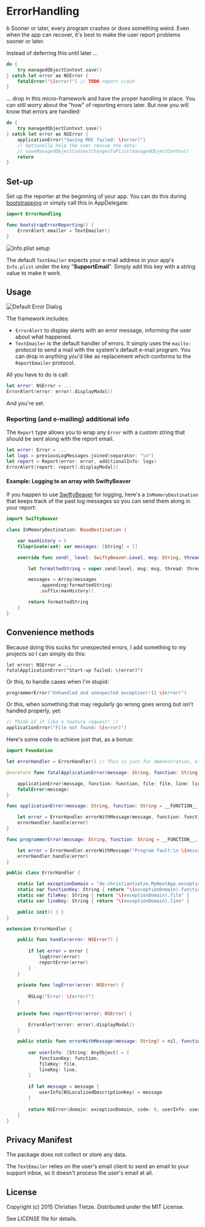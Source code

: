 # ErrorHandling
b
Sooner or later, every program crashes or does something weird. Even when the app can recover, it's best to make the user report problems sooner or later.

Instead of deferring this until later ...

```swift
do {
    try managedObjectContext.save()
} catch let error as NSError {
    fatalError("\(error)") // TODO report crash
}
```

... drop in this micro-framework and have the proper handling in place. You can still worry about the "how" of reporting errors later. But now you will know that errors are handled:


```swift
do {
    try managedObjectContext.save()
} catch let error as NSError {
    applicationError("Saving MOC failed: \(error)")
    // Optionally help the user rescue the data:
    // saveManagedObjectContextChangesToPlist(managedObjectContext)
    return 
}
```

## Set-up

Set up the reporter at the beginning of your app. You can do this during [bootstrapping](http://christiantietze.de/posts/2015/10/bootstrapping-appdelegate/) or simply call this in AppDelegate:

```swift
import ErrorHandling

func bootstrapErrorReporting() {
    ErrorAlert.emailer = TextEmailer()
}
```

![Info.plist setup](info-plist.png)

The default `TextEmailer` expects your e-mail address in your app's `Info.plist` under the key "**SupportEmail**". Simply add this key with a string value to make it work.


## Usage

![Default Error Dialog](screenshot.png)

The framework includes:

* `ErrorAlert` to display alerts with an error message, informing the user about what happened.
* `TextEmailer` is the default handler of errors. It simply uses the `mailto:` protocol to send a mail with the system's default e-mail program. You can drop in anything you'd like as replacement which conforms to the `ReportEmailer` protocol.

All you have to do is call:

```swift
let error: NSError = ...
ErrorAlert(error: error).displayModal()
```
    
And you're set.

### Reporting (and e-mailing) additional info

The `Report` type allows you to wrap any `Error` with a custom string that should be sent along with the report email.

```swift
let error: Error = ...
let logs = previousLogMessages.joined(separator: "\n")
let report = Report(error: error, additionalInfo: logs)
ErrorAlert(report: report).displayModal()
```

#### Example: Logging to an array with SwiftyBeaver

If you happen to use [SwiftyBeaver](https://github.com/SwiftyBeaver/SwiftyBeaver) for logging, here's a `InMemoryDestination` that keeps track of the past log messages so you can send them along in your report:

```swift
import SwiftyBeaver

class InMemoryDestination: BaseDestination {

    var maxHistory = 5
    fileprivate(set) var messages: [String] = []

    override func send(_ level: SwiftyBeaver.Level, msg: String, thread: String, file: String, function: String, line: Int) -> String? {

        let formattedString = super.send(level, msg: msg, thread: thread, file: file, function: function, line: line) ?? "\(msg) (formatting error!)"

        messages = Array(messages
            .appending(formattedString)
            .suffix(maxHistory))

        return formattedString
    }
}
```


## Convenience methods

Because doing this sucks for unexpected errors, I add something to my projects so I can simply do this:

```
let error: NSError = ...
fatalApplicationError("Start-up failed: \(error)")
```

Or this, to handle cases when I'm stupid:

```swift
programmerError("Unhandled and unexpected exception!!11 \(error)")
```
    
Or this, when something that may regularly go wrong goes wrong but isn't handled properly, yet:

```swift
// Think of it like a feature request! :)
applicationError("File not found: \(error)")
```

Here's some code to achieve just that, as a bonus:

```swift
import Foundation

let errorHandler = ErrorHandler() // This is just for demonstration, of course

@noreturn func fatalApplicationError(message: String, function: String = __FUNCTION__, file: String = __FILE__, line: Int = __LINE__) {

    applicationError(message, function: function, file: file, line: line)
    fatalError(message)
}

func applicationError(message: String, function: String = __FUNCTION__, file: String = __FILE__, line: Int = __LINE__) {

    let error = ErrorHandler.errorWithMessage(message, function: function, file: file, line: line)
    errorHandler.handle(error)
}

func programmerError(message: String, function: String = __FUNCTION__, file: String = __FILE__, line: Int = __LINE__) {

    let error = ErrorHandler.errorWithMessage("Program fault:\n \(message)", function: function, file: file, line: line)
    errorHandler.handle(error)
}

public class ErrorHandler {

    static let exceptionDomain = "de.christiantietze.MyNextApp.exception"
    static var functionKey: String { return "\(exceptionDomain).function" }
    static var fileKey: String { return "\(exceptionDomain).file" }
    static var lineKey: String { return "\(exceptionDomain).line" }

    public init() { }
}

extension ErrorHandler {

    public func handle(error: NSError?) {
    
        if let error = error {
            logError(error)
            reportError(error)
        }
    }
    
    private func logError(error: NSError) {
        
        NSLog("Error: \(error)")
    }
    
    private func reportError(error: NSError) {

        ErrorAlert(error: error).displayModal()
    }

    public static func errorWithMessage(message: String? = nil, function: String = __FUNCTION__, file: String = __FILE__, line: Int = __LINE__) -> NSError {
    
        var userInfo: [String: AnyObject] = [
            functionKey: function,
            fileKey: file,
            lineKey: line,
        ]
    
        if let message = message {
            userInfo[NSLocalizedDescriptionKey] = message
        }
    
        return NSError(domain: exceptionDomain, code: 0, userInfo: userInfo)
    }
}
```


## Privacy Manifest

The package does not collect or store any data.

The `TextEmailer` relies on the user's email client to send an email to your support inbox, so it doesn't process the user's email at all.
 

## License

Copyright (c) 2015 Christian Tietze. Distributed under the MIT License.

See LICENSE file for details.
